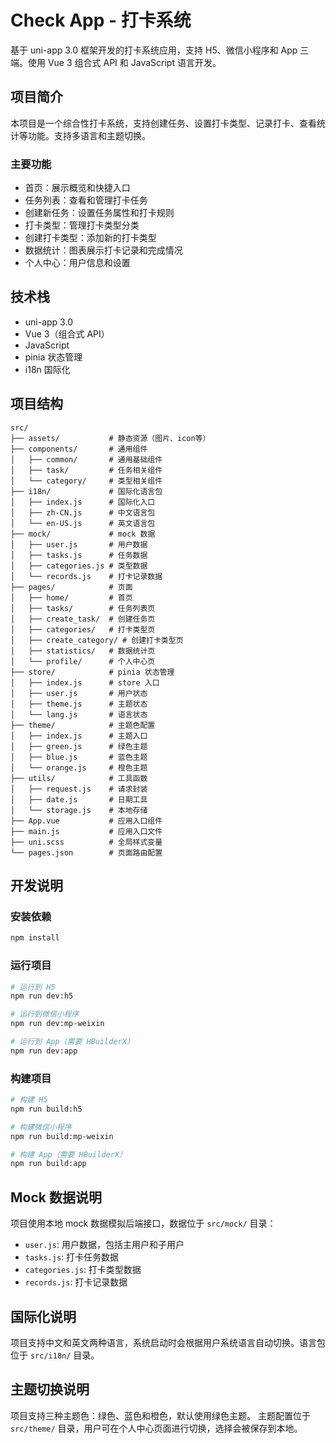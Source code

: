 # Check App - 打卡系统

基于 uni-app 3.0 框架开发的打卡系统应用，支持 H5、微信小程序和 App 三端。使用 Vue 3 组合式 API 和 JavaScript 语言开发。

## 项目简介

本项目是一个综合性打卡系统，支持创建任务、设置打卡类型、记录打卡、查看统计等功能。支持多语言和主题切换。

### 主要功能

- 首页：展示概览和快捷入口
- 任务列表：查看和管理打卡任务
- 创建新任务：设置任务属性和打卡规则
- 打卡类型：管理打卡类型分类
- 创建打卡类型：添加新的打卡类型
- 数据统计：图表展示打卡记录和完成情况
- 个人中心：用户信息和设置

## 技术栈

- uni-app 3.0
- Vue 3（组合式 API）
- JavaScript
- pinia 状态管理
- i18n 国际化

## 项目结构

```
src/
├── assets/           # 静态资源（图片、icon等）
├── components/       # 通用组件
│   ├── common/       # 通用基础组件
│   ├── task/         # 任务相关组件
│   └── category/     # 类型相关组件
├── i18n/             # 国际化语言包
│   ├── index.js      # 国际化入口
│   ├── zh-CN.js      # 中文语言包
│   └── en-US.js      # 英文语言包
├── mock/             # mock 数据
│   ├── user.js       # 用户数据
│   ├── tasks.js      # 任务数据
│   ├── categories.js # 类型数据
│   └── records.js    # 打卡记录数据
├── pages/            # 页面
│   ├── home/         # 首页
│   ├── tasks/        # 任务列表页
│   ├── create_task/  # 创建任务页
│   ├── categories/   # 打卡类型页
│   ├── create_category/ # 创建打卡类型页
│   ├── statistics/   # 数据统计页
│   └── profile/      # 个人中心页
├── store/            # pinia 状态管理
│   ├── index.js      # store 入口
│   ├── user.js       # 用户状态
│   ├── theme.js      # 主题状态
│   └── lang.js       # 语言状态
├── theme/            # 主题色配置
│   ├── index.js      # 主题入口
│   ├── green.js      # 绿色主题
│   ├── blue.js       # 蓝色主题
│   └── orange.js     # 橙色主题
├── utils/            # 工具函数
│   ├── request.js    # 请求封装
│   ├── date.js       # 日期工具
│   └── storage.js    # 本地存储
├── App.vue           # 应用入口组件
├── main.js           # 应用入口文件
├── uni.scss          # 全局样式变量
└── pages.json        # 页面路由配置
```

## 开发说明

### 安装依赖

```bash
npm install
```

### 运行项目

```bash
# 运行到 H5
npm run dev:h5

# 运行到微信小程序
npm run dev:mp-weixin

# 运行到 App（需要 HBuilderX）
npm run dev:app
```

### 构建项目

```bash
# 构建 H5
npm run build:h5

# 构建微信小程序
npm run build:mp-weixin

# 构建 App（需要 HBuilderX）
npm run build:app
```

## Mock 数据说明

项目使用本地 mock 数据模拟后端接口，数据位于 `src/mock/` 目录：

- `user.js`: 用户数据，包括主用户和子用户
- `tasks.js`: 打卡任务数据
- `categories.js`: 打卡类型数据
- `records.js`: 打卡记录数据

## 国际化说明

项目支持中文和英文两种语言，系统启动时会根据用户系统语言自动切换。语言包位于 `src/i18n/` 目录。

## 主题切换说明

项目支持三种主题色：绿色、蓝色和橙色，默认使用绿色主题。
主题配置位于 `src/theme/` 目录，用户可在个人中心页面进行切换，选择会被保存到本地。 